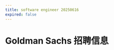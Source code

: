 ```yaml
---
title: software engineer 20250616
expired: false
---
```


# Goldman Sachs 招聘信息

<JobPostingTable job-posting-json-path="goldman-sachs/data/software-engineer-20250616.json" />
